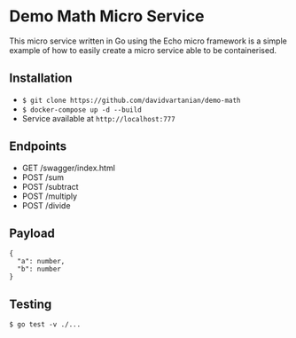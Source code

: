# Demo Math Micro Service
This micro service written in Go using the Echo micro framework is a simple example of
how to easily create a micro service able to be containerised.

## Installation
* `$ git clone https://github.com/davidvartanian/demo-math`
* `$ docker-compose up -d --build`
* Service available at `http://localhost:777`

## Endpoints
* GET  /swagger/index.html
* POST /sum
* POST /subtract
* POST /multiply
* POST /divide

## Payload
```
{
  "a": number,
  "b": number
}
```

## Testing
`$ go test -v ./...`